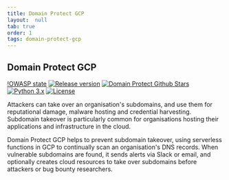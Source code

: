 ```yaml
---
title: Domain Protect GCP
layout:  null
tab: true
order: 1
tags: domain-protect-gcp
---
```


## Domain Protect GCP

[!OWASP state](https://img.shields.io/badge/owasp-Incubator%20Project-green.svg)
[![Release version](https://img.shields.io/github/release/OWASP/domain-protect-gcp)](https://github.com/domain-protect/domain-protect-gcp/releases)
[![Domain Protect Github Stars](https://img.shields.io/github/stars/domain-protect/domain-protect?label=domain-protect&style=social)](https://github.com/domain-protect/domain-protect-gcp)
[![Python 3.x](https://img.shields.io/badge/Python-3.x-blue.svg)](https://www.python.org/)
[![License](https://img.shields.io/badge/license-Apache%202.0-blue.svg)](https://www.apache.org/licenses/LICENSE-2.0)

Attackers can take over an organisation's subdomains, and use them for reputational damage, malware hosting and credential harvesting.
Subdomain takeover is particularly common for organisations hosting their applications and infrastructure in the cloud.

Domain Protect GCP helps to prevent subdomain takeover, using serverless functions in GCP to continually scan an organisation's DNS records.
When vulnerable subdomains are found, it sends alerts via Slack or email, and optionally creates cloud resources to take over subdomains before attackers or bug bounty researchers.
